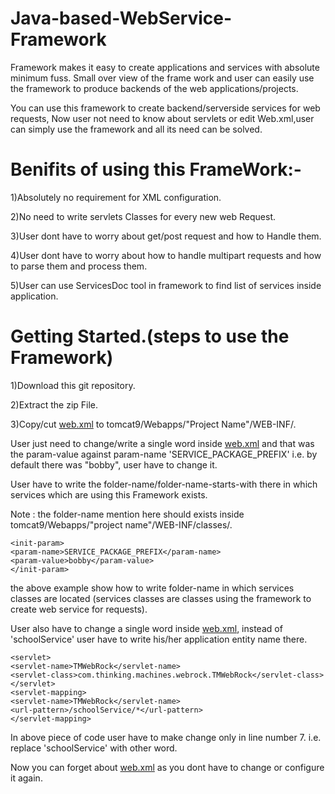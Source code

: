 # Java-based-WebService-Framework
Framework makes it easy to create applications and services with absolute minimum fuss. Small over view of the frame work and user can easily use the framework to produce backends of the web applications/projects.

You can use this framework to create backend/serverside services for web requests, Now user not need to know about servlets or edit Web.xml,user can simply use the framework and all its need can be solved.

Benifits of using this FrameWork:-
===========================

1)Absolutely no requirement for XML configuration.

2)No need to write servlets Classes for every new web Request.

3)User dont have to worry about get/post request and how to Handle them.

4)User dont have to worry about how to handle multipart requests and how to parse them and process them.

5)User can use ServicesDoc tool in framework to find list of services inside application.

Getting Started.(steps to use the Framework)
===========================

1)Download this git repository.

2)Extract the zip File.

3)Copy/cut [web.xml](web.xml) to tomcat9/Webapps/"Project Name"/WEB-INF/.

User just need to change/write a single word inside [web.xml](web.xml) and that was the param-value against param-name 'SERVICE_PACKAGE_PREFIX' i.e. by default there was "bobby", user have to change it.

User have to write the folder-name/folder-name-starts-with there in which services which are using this Framework exists.

Note : the folder-name mention here should exists inside tomcat9/Webapps/"project name"/WEB-INF/classes/.

```
<init-param>
<param-name>SERVICE_PACKAGE_PREFIX</param-name>
<param-value>bobby</param-value>
</init-param>
```
the above example show how to write folder-name in which services classes are located (services classes are classes using the framework to create web service for requests).

User also have to change a single word inside [web.xml](web.xml), instead of 'schoolService' user have to write his/her application entity name there.

```
<servlet>
<servlet-name>TMWebRock</servlet-name>
<servlet-class>com.thinking.machines.webrock.TMWebRock</servlet-class>
</servlet>
<servlet-mapping>
<servlet-name>TMWebRock</servlet-name>
<url-pattern>/schoolService/*</url-pattern>
</servlet-mapping>
```

In above piece of code user have to make change only in line number 7. i.e. replace 'schoolService' with other word.

Now you can forget about [web.xml](web.xml) as you dont have to change or configure it again.
